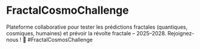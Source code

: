 # FractalCosmoChallenge
Plateforme collaborative pour tester les prédictions fractales (quantiques, cosmiques, humaines) et prévoir la révolte fractale – 2025–2028. Rejoignez-nous ! 🌌 #FractalCosmosChallenge
